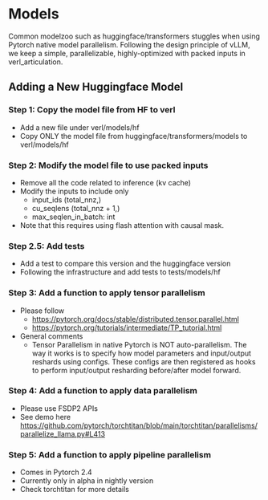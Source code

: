 # Models
Common modelzoo such as huggingface/transformers stuggles when using Pytorch native model parallelism. Following the design principle of vLLM, we keep a simple, parallelizable, highly-optimized with packed inputs in verl_articulation. 
## Adding a New Huggingface Model
### Step 1: Copy the model file from HF to verl
- Add a new file under verl/models/hf
- Copy ONLY the model file from huggingface/transformers/models to verl/models/hf

### Step 2: Modify the model file to use packed inputs
- Remove all the code related to inference (kv cache)
- Modify the inputs to include only
    - input_ids (total_nnz,)
    - cu_seqlens (total_nnz + 1,)
    - max_seqlen_in_batch: int
- Note that this requires using flash attention with causal mask.

### Step 2.5: Add tests
- Add a test to compare this version and the huggingface version
- Following the infrastructure and add tests to tests/models/hf

### Step 3: Add a function to apply tensor parallelism
- Please follow
    - https://pytorch.org/docs/stable/distributed.tensor.parallel.html
    - https://pytorch.org/tutorials/intermediate/TP_tutorial.html
- General comments
    - Tensor Parallelism in native Pytorch is NOT auto-parallelism. The way it works is to specify how model parameters and input/output reshards using configs. These configs are then registered as hooks to perform input/output resharding before/after model forward.

### Step 4: Add a function to apply data parallelism
- Please use FSDP2 APIs
- See demo here https://github.com/pytorch/torchtitan/blob/main/torchtitan/parallelisms/parallelize_llama.py#L413

### Step 5: Add a function to apply pipeline parallelism
- Comes in Pytorch 2.4
- Currently only in alpha in nightly version
- Check torchtitan for more details

